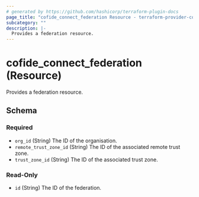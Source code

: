 ```yaml
---
# generated by https://github.com/hashicorp/terraform-plugin-docs
page_title: "cofide_connect_federation Resource - terraform-provider-cofide"
subcategory: ""
description: |-
  Provides a federation resource.
---
```


# cofide_connect_federation (Resource)

Provides a federation resource.



<!-- schema generated by tfplugindocs -->
## Schema

### Required

- `org_id` (String) The ID of the organisation.
- `remote_trust_zone_id` (String) The ID of the associated remote trust zone.
- `trust_zone_id` (String) The ID of the associated trust zone.

### Read-Only

- `id` (String) The ID of the federation.

